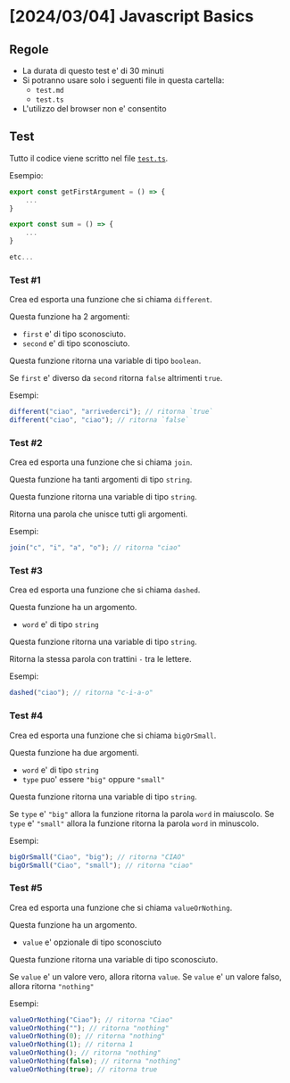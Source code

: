 # [2024/03/04] Javascript Basics

## Regole

- La durata di questo test e' di 30 minuti
- Si potranno usare solo i seguenti file in questa cartella:
  - `test.md`
  - `test.ts`
- L'utilizzo del browser non e' consentito

## Test

Tutto il codice viene scritto nel file [`test.ts`](test.ts).

Esempio:

```ts
export const getFirstArgument = () => {
    ...
}

export const sum = () => {
    ...
}

etc...
```

### Test #1

Crea ed esporta una funzione che si chiama `different`.

Questa funzione ha 2 argomenti:

- `first` e' di tipo sconosciuto.
- `second` e' di tipo sconosciuto.

Questa funzione ritorna una variable di tipo `boolean`.

Se `first` e' diverso da `second` ritorna `false` altrimenti `true`.

Esempi:

```ts
different("ciao", "arrivederci"); // ritorna `true`
different("ciao", "ciao"); // ritorna `false`
```

### Test #2

Crea ed esporta una funzione che si chiama `join`.

Questa funzione ha tanti argomenti di tipo `string`.

Questa funzione ritorna una variable di tipo `string`.

Ritorna una parola che unisce tutti gli argomenti.

Esempi:

```ts
join("c", "i", "a", "o"); // ritorna "ciao"
```

### Test #3

Crea ed esporta una funzione che si chiama `dashed`.

Questa funzione ha un argomento.

- `word` e' di tipo `string`

Questa funzione ritorna una variable di tipo `string`.

Ritorna la stessa parola con trattini `-` tra le lettere.

Esempi:

```ts
dashed("ciao"); // ritorna "c-i-a-o"
```

### Test #4

Crea ed esporta una funzione che si chiama `bigOrSmall`.

Questa funzione ha due argomenti.

- `word` e' di tipo `string`
- `type` puo' essere `"big"` oppure `"small"`

Questa funzione ritorna una variable di tipo `string`.

Se `type` e' `"big"` allora la funzione ritorna la parola `word` in maiuscolo.
Se `type` e' `"small"` allora la funzione ritorna la parola `word` in minuscolo.

Esempi:

```ts
bigOrSmall("Ciao", "big"); // ritorna "CIAO"
bigOrSmall("Ciao", "small"); // ritorna "ciao"
```

### Test #5

Crea ed esporta una funzione che si chiama `valueOrNothing`.

Questa funzione ha un argomento.

- `value` e' opzionale di tipo sconosciuto

Questa funzione ritorna una variable di tipo sconosciuto.

Se `value` e' un valore vero, allora ritorna `value`.
Se `value` e' un valore falso, allora ritorna `"nothing"`

Esempi:

```ts
valueOrNothing("Ciao"); // ritorna "Ciao"
valueOrNothing(""); // ritorna "nothing"
valueOrNothing(0); // ritorna "nothing"
valueOrNothing(1); // ritorna 1
valueOrNothing(); // ritorna "nothing"
valueOrNothing(false); // ritorna "nothing"
valueOrNothing(true); // ritorna true
```
